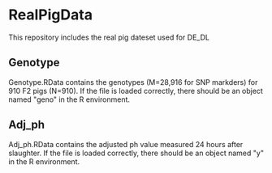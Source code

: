 # RealPigData
This repository includes the real pig dateset used for DE_DL


## Genotype

Genotype.RData contains the genotypes (M=28,916 for SNP markders) for 910 F2 pigs (N=910). If the file is loaded correctly, there should be an object named "geno" in the R environment.

## Adj_ph

Adj_ph.RData contains the adjusted ph value measured 24 hours after slaughter. If the file is loaded correctly, there should be an object named "y" in the R environment.

